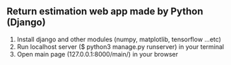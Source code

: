 ## Return estimation web app made by Python (Django)
1. Install django and other modules (numpy, matplotlib, tensorflow ...etc)
2. Run localhost server ($ python3 manage.py runserver) in your terminal
3. Open main page (127.0.0.1:8000/main/) in your browser
